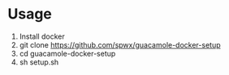 # Usage

1. Install docker
2. git clone https://github.com/spwx/guacamole-docker-setup
3. cd guacamole-docker-setup
4. sh setup.sh
